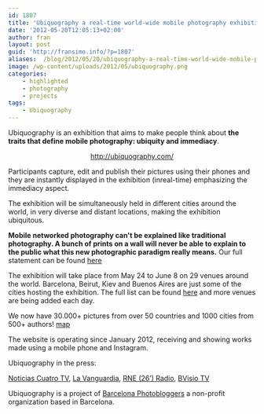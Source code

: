 ```yaml
---
id: 1807
title: 'Ubiquography a real-time world-wide mobile photography exhibition'
date: '2012-05-20T12:05:13+02:00'
author: fran
layout: post
guid: 'http://fransimo.info/?p=1807'
aliases:  /blog/2012/05/20/ubiquography-a-real-time-world-wide-mobile-photography-exhibition/
image: /wp-content/uploads/2012/05/ubiquography.png
categories:
    - highlighted
    - photography
    - projects
tags:
    - Ubiquography
---
```


Ubiquography is an exhibition that aims to make people think about <strong>the traits that define mobile photography: ubiquity and immediacy</strong>.
<p style="text-align: center;"><a href="http://ubiquography.com/">http://ubiquography.com/</a></p>
Participants capture, edit and publish their pictures using their phones and they are instantly displayed in the exhibition (inreal-time) emphasizing the immediacy aspect.

The exhibition will be simultaneously held in different cities around the world, in very diverse and distant locations, making the exhibition ubiquitous.

<strong>Mobile networked photography can't be explained like traditional photography. A bunch of prints on a wall will never be able to explain to the public what this new photographic paradigm really means.</strong> Our full statement can be found <a href="http://bit.ly/Ac0rQG">here</a>

The exhibition will take place from May 24 to June 8 on 29 venues around the world. Barcelona, Beirut, Kiev and Buenos Aires are just some of the cities hosting the exhibition. The full list can be found <a href="http://bit.ly/IiDNBW">here</a> and more venues are being added each day.

We now have 30.000+ pictures from over 50 countries and 1000 cities from 500+ authors! <a href="http://bit.ly/JE9sPh">map</a>

The website is operating since January 2012, receiving and showing works made using a mobile phone and Instagram.

Ubiquography in the press:

<a href="http://bit.ly/J73rtC">Noticias Cuatro TV</a>, <a href="http://bit.ly/J73u8W">La Vanguardia</a>, <a href="http://bit.ly/J73wxG">RNE (26’) Radio</a>, <a href="http://bit.ly/J73AgH">BVisio TV</a>

Ubiquography is a project of <a href="http://bit.ly/LrnU2Z">Barcelona Photobloggers</a> a non-profit organization based in Barcelona.